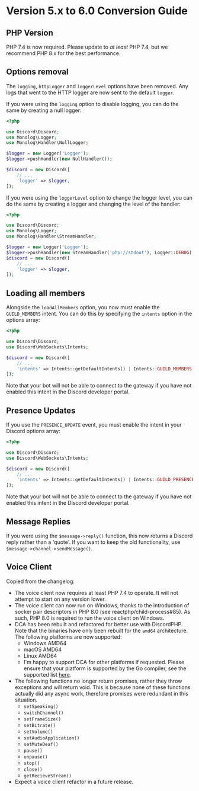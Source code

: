 # Version 5.x to 6.0 Conversion Guide

## PHP Version

PHP 7.4 is now required. Please update to _at least_ PHP 7.4, but we recommend PHP 8.x for the best performance.

## Options removal

The `logging`, `httpLogger` and `loggerLevel` options have been removed. Any logs that went to the HTTP logger are now sent to the default `logger`.

If you were using the `logging` option to disable logging, you can do the same by creating a null logger:

```php
<?php

use Discord\Discord;
use Monolog\Logger;
use Monolog\Handler\NullLogger;

$logger = new Logger('Logger');
$logger->pushHandler(new NullHandler());

$discord = new Discord([
    // ...
    'logger' => $logger,
]);
```

If you were using the `loggerLevel` option to change the logger level, you can do the same by creating a logger and changing the level of the handler:

```php
<?php

use Discord\Discord;
use Monolog\Logger;
use Monolog\Handler\StreamHandler;

$logger = new Logger('Logger');
$logger->pushHandler(new StreamHandler('php://stdout'), Logger::DEBUG); // Change the second parameter of this function call.
$discord = new Discord([
    // ...
    'logger' => $logger,
]);
```

## Loading all members

Alongside the `loadAllMembers` option, you now must enable the `GUILD_MEMBERS` intent. You can do this by specifying the `intents` option in the options array:

```php
<?php

use Discord\Discord;
use Discord\WebSockets\Intents;

$discord = new Discord([
    // ...
    'intents' => Intents::getDefaultIntents() | Intents::GUILD_MEMBERS,
]);
```

Note that your bot will not be able to connect to the gateway if you have not enabled this intent in the Discord developer portal.

## Presence Updates

If you use the `PRESENCE_UPDATE` event, you must enable the intent in your Discord options array:

```php
<?php

use Discord\Discord;
use Discord\WebSockets\Intents;

$discord = new Discord([
    // ...
    'intents' => Intents::getDefaultIntents() | Intents::GUILD_PRESENCES,
]);
```

Note that your bot will not be able to connect to the gateway if you have not enabled this intent in the Discord developer portal.

## Message Replies

If you were using the `$message->reply()` function, this now returns a Discord reply rather than a 'quote'. If you want to keep the old functionality, use `$message->channel->sendMessage()`.

## Voice Client

Copied from the changelog:

- The voice client now requires at least PHP 7.4 to operate. It will not attempt to start on any version lower.
- The voice client can now run on Windows, thanks to the introduction of socker pair descriptors in PHP 8.0 (see reactphp/child-process#85). As such, PHP 8.0 is required to run the voice client on Windows.
- DCA has been rebuilt and refactored for better use with DiscordPHP. Note that the binaries have only been rebuilt for the `amd64` architecture. The following platforms are now supported:
    - Windows AMD64
    - macOS AMD64
    - Linux AMD64
    - I'm happy to support DCA for other platforms if requested. Please ensure that your platform is supported by the Go compiler, see the supported list [here](https://golang.org/doc/install/source#introduction).
- The following functions no longer return promises, rather they throw exceptions and will return void. This is because none of these functions actually did any async work, therefore promises were redundant in this situation.
    - `setSpeaking()`
    - `switchChannel()`
    - `setFrameSize()`
    - `setBitrate()`
    - `setVolume()`
    - `setAudioApplication()`
    - `setMuteDeaf()`
    - `pause()`
    - `unpause()`
    - `stop()`
    - `close()`
    - `getRecieveStream()`
- Expect a voice client refactor in a future release.
